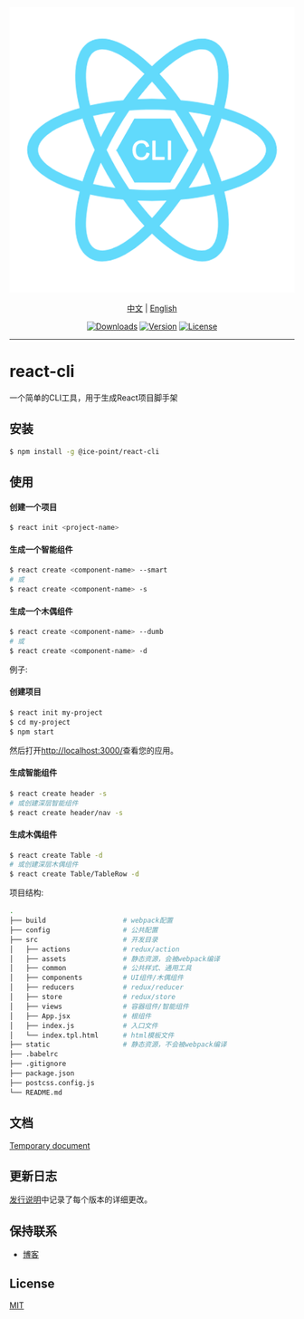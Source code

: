 <p align="center">
  <img src="./static/logo.png" alt="react-cli"></a>
</p>
<p align="center">
  <a href="https://github.com/li-shuaishuai/react-cli/blob/master/README.md">中文</a> |
  <a href="https://github.com/li-shuaishuai/react-cli/blob/master/README-us.md">English</a>
</p>

<p align="center">
  <a href="https://npmcharts.com/compare/@ice-point/react-cli?minimal=true"><img src="https://img.shields.io/npm/dm/@ice-point/react-cli.svg" alt="Downloads"></a>
  <a href="https://www.npmjs.com/package/@ice-point/react-cli"><img src="https://img.shields.io/npm/v/@ice-point/react-cli.svg" alt="Version"></a>
  <a href="https://www.npmjs.com/package/@ice-point/react-cli"><img src="https://img.shields.io/npm/l/@ice-point/react-cli.svg" alt="License"></a>
</p>

---

# react-cli

一个简单的CLI工具，用于生成React项目脚手架

## 安装

```bash
$ npm install -g @ice-point/react-cli
```

## 使用

#### 创建一个项目
```bash
$ react init <project-name>
```

#### 生成一个智能组件
```bash
$ react create <component-name> --smart
# 或
$ react create <component-name> -s
```

#### 生成一个木偶组件
```bash
$ react create <component-name> --dumb
# 或
$ react create <component-name> -d
```

例子:

#### 创建项目
```bash
$ react init my-project
$ cd my-project
$ npm start
```
然后打开[http://localhost:3000/](http://localhost:3000/)查看您的应用。

#### 生成智能组件
```bash
$ react create header -s
# 或创建深层智能组件
$ react create header/nav -s
```

#### 生成木偶组件
```bash
$ react create Table -d
# 或创建深层木偶组件
$ react create Table/TableRow -d
```

项目结构:

```bash
.
├── build                   # webpack配置
├── config                  # 公共配置
├── src                     # 开发目录
│   ├── actions             # redux/action
│   ├── assets              # 静态资源，会被webpack编译
│   ├── common              # 公共样式、通用工具
│   ├── components          # UI组件/木偶组件
│   ├── reducers            # redux/reducer
│   ├── store               # redux/store
│   ├── views               # 容器组件/智能组件
│   ├── App.jsx             # 根组件
│   ├── index.js            # 入口文件
│   └── index.tpl.html      # html模板文件
├── static                  # 静态资源，不会被webpack编译
├── .babelrc
├── .gitignore
├── package.json
├── postcss.config.js
└── README.md
```

## 文档

[Temporary document](https://www.lishuaishuai.com/notice/943.html)

## 更新日志

[发行说明](https://github.com/li-shuaishuai/react-cli/releases)中记录了每个版本的详细更改。

## 保持联系

+ [博客](https://www.lishuaishuai.com)

## License

[MIT](https://github.com/li-shuaishuai/react-cli/blob/master/LICENSE)